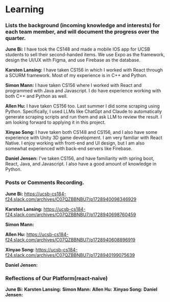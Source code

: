 # Learning
### Lists the background (incoming knowledge and interests) for each team member, and will document the progress over the quarter.

**June Bi:** I have took the CS148 and made a mobile IOS app for UCSB students to sell their second-handed items. We use Expo as the framework, design the UI/UX with Figma, and use Firebase as the database.

**Karsten Lansing:** I have taken CS156 in which I worked with React through a SCURM framework. Most of my experience is in C++ and Python.

**Simon Mann:** I have taken CS156 where I worked with React and programmed with Java and Javascript. I do have experience working with both C++ and Python as well. 

**Allen Hu:** I have taken CS156 too. Last summer I did some scraping using Python. Specifically, I used LLMs like ChatGpt and Claude to automatically generate scraping scripts and run them and ask LLM to review the result. I am looking forward to applying it in this project. 

**Xinyao Song:** I have taken both CS148 and CS156, and I also have some experience with Unity 3D game development. I am very familiar with React Native. I enjoy working with front-end and UI design, but I am also somewhat experienced with back-end servers like Firebase.

**Daniel Jensen:** I've taken CS156, and have familiarity with spring boot, React, Java, and Javascript. I also have a good amount of knowledge in Python. 

### Posts or Comments Recording.
**June Bi:** https://ucsb-cs184-f24.slack.com/archives/C07QZBBNBU7/p1728940098346929

**Karsten Lansing:** https://ucsb-cs184-f24.slack.com/archives/C07QZBBNBU7/p1728940698760459

**Simon Mann:** 

**Allen Hu:** https://ucsb-cs184-f24.slack.com/archives/C07QZBBNBU7/p1728940608896919

**Xinyao Song:** https://ucsb-cs184-f24.slack.com/archives/C07QZBBNBU7/p1728940199075639

**Daniel Jensen:** 

### Reflections of Our Platform(react-naive)
**June Bi:** 
**Karsten Lansing:** 
**Simon Mann:** 
**Allen Hu:** 
**Xinyao Song:** 
**Daniel Jensen:** 
